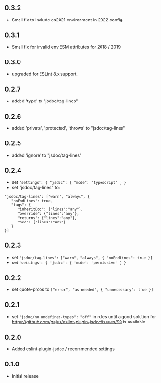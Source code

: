 ## 0.3.2
- Small fix to include es2021 environment in 2022 config.

## 0.3.1
- Small fix for invalid env ESM attributes for 2018 / 2019.

## 0.3.0
- upgraded for ESLint 8.x support.

## 0.2.7
- added 'type' to  "jsdoc/tag-lines"

## 0.2.6
- added 'private', 'protected', 'throws' to  "jsdoc/tag-lines"

## 0.2.5
- added 'ignore' to  "jsdoc/tag-lines"

## 0.2.4
- set `"settings": { "jsdoc": { "mode": "typescript" } }`
- set "jsdoc/tag-lines" to:
```
"jsdoc/tag-lines": ["warn", "always", {
   "noEndLines": true,
   "tags": {
      "inheritDoc": {"lines":"any"},
      "override": {"lines":"any"},
      "returns": {"lines":"any"},
      "see": {"lines":"any"}
   }
}]
```

## 0.2.3
- set `"jsdoc/tag-lines": ["warn", "always", { "noEndLines": true }]`
- set `"settings": { "jsdoc": { "mode": "permissive" } }`

## 0.2.2
- set quote-props to `["error", "as-needed", { "unnecessary": true }]`

## 0.2.1
- set `"jsdoc/no-undefined-types": "off"` in rules until a good solution for 
  https://github.com/gajus/eslint-plugin-jsdoc/issues/99 is available.

## 0.2.0
- Added eslint-plugin-jsdoc / recommended settings

## 0.1.0
- Initial release

